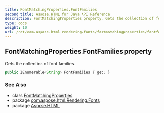 ```yaml
---
title: FontMatchingProperties.FontFamilies
second_title: Aspose.HTML for Java API Reference
description: FontMatchingProperties property. Gets the collection of font families
type: docs
weight: 10
url: /net/com.aspose.html.rendering.fonts/fontmatchingproperties/fontfamilies/
---
```

## FontMatchingProperties.FontFamilies property

Gets the collection of font families.

```java
public IEnumerable<String> FontFamilies { get; }
```

### See Also

* class [FontMatchingProperties](../)
* package [com.aspose.html.Rendering.Fonts](../../fontmatchingproperties/)
* package [Aspose.HTML](../../../)
